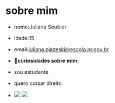# sobre mim
- nome:Juliana Soubier
- idade:15
- email:juliana.piazeski@escola.pr.gov.br


- **🤗curiosidades sobre mim:**
- sou estudante 
- quero cursar direito
- ![](https://img.shields.io/badge/Scratch-4D97FF?style=for-the-badge&logo=Scratch&logoColor=white)
![](https://img.shields.io/badge/JavaScript-323330?style=for-the-badge&logo=javascript&logoColor=F7DF1E)


